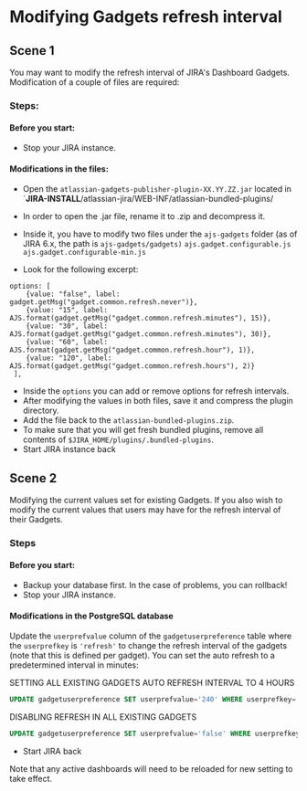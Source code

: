 # Modifying Gadgets refresh interval
## Scene 1
You may want to modify the refresh interval of JIRA's Dashboard Gadgets.
Modification of a couple of files are required:
### Steps:
#### Before you start:
 -   Stop your JIRA instance.
#### Modifications in the files:
 -   Open the  `atlassian-gadgets-publisher-plugin-XX.YY.ZZ.jar` 
located in  `**JIRA-INSTALL**/atlassian-jira/WEB-INF/atlassian-bundled-plugins/  

 - In order to open the .jar file, rename it to .zip and decompress it.  
 - Inside it, you have to modify two files under the  `ajs-gadgets`  folder (as of JIRA 6.x, the path is  `ajs-gadgets/gadgets)`
`ajs.gadget.configurable.js`
`ajs.gadget.configurable-min.js`
 -   Look for the following excerpt:
```
options: [
	{value: "false", label: gadget.getMsg("gadget.common.refresh.never")},
	{value: "15", label: AJS.format(gadget.getMsg("gadget.common.refresh.minutes"), 15)},
	{value: "30", label: AJS.format(gadget.getMsg("gadget.common.refresh.minutes"), 30)},
	{value: "60", label: AJS.format(gadget.getMsg("gadget.common.refresh.hour"), 1)},
	{value: "120", label: AJS.format(gadget.getMsg("gadget.common.refresh.hours"), 2)}
 ],
```
-   Inside the  `options`  you can add or remove options for refresh intervals.
-   After modifying the values in both files, save it and compress the plugin directory.  
-   Add the file back to the  `atlassian-bundled-plugins.zip`.
-   To make sure that you will get fresh bundled plugins, remove all contents of  `$JIRA_HOME/plugins/.bundled-plugins`.
- Start JIRA instance back

## Scene 2
Modifying the current values set for existing Gadgets.
If you also wish to modify the current values that users may have for the refresh interval of their Gadgets.
### Steps
#### Before you start:
- Backup your database first. In the case of problems, you can rollback!
- Stop your JIRA instance.
#### Modifications in the PostgreSQL database
Update the  `userprefvalue`  column of the  `gadgetuserpreference`  table where the  `userprefkey`  is  `'refresh'`  to change the refresh interval of the gadgets (note that this is defined per gadget).
You can set the auto refresh to a predetermined interval in minutes:

SETTING ALL EXISTING GADGETS AUTO REFRESH INTERVAL TO 4 HOURS

```sql
UPDATE gadgetuserpreference SET userprefvalue='240' WHERE userprefkey='refresh';
```
DISABLING REFRESH IN ALL EXISTING GADGETS

```sql
UPDATE gadgetuserpreference SET userprefvalue='false' WHERE userprefkey='refresh';
```
-   Start JIRA back

Note that any active dashboards will need to be reloaded for new setting to take effect.
